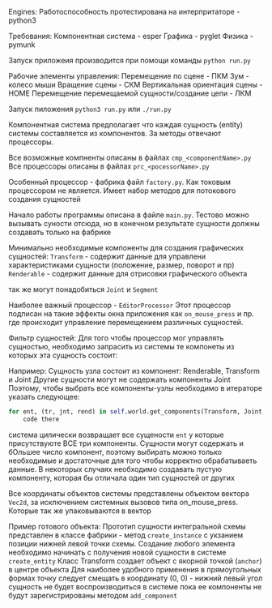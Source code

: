 Engines:
Работоспособность протестирована на интерпритаторе - python3

Требования:
Компонентная система - esper
Графика - pyglet
Физика - pymunk

Запуск приложеия производится при помощи команды `python run.py`

Рабочие элементы управления:
Перемещение по сцене - ПКМ
Зум - колесо мыши
Вращение сцены - СКМ
Вертикальная ориентация сцены - HOME
Перемещение перемещаемой сущности/создание цепи - ЛКМ

Запуск пиложения `python3 run.py` или `./run.py`

Компонентная система предполагает что каждая сущность (entity) системы составляется из компонентов.
За методы отвечают процессоры.

Все возможные компненты описаны в файлах `cmp_<componentName>.py`
Все процессоры описаны в файлах `prc_<pocessorName>.py`

Особенный процессор - фабрика файл `factory.py`. Как токовым процессором не является.
Имеет набор методов для потокового создания сущностей

Начало работы программы описана в файле `main.py`. Тестово можно вызывать суности отсюда, но в конечном
результате сущности должны создавать только на фабрике

Минимально необходимые компоненты для создания графических сущностей:
`Transform` - содержит данные для управлени характеристиками сущности (положение, размер, поворот и пр)
`Renderable` - содержит данные для отрисовки графического объекта

так же могут понадобиться `Joint` и `Segment`

Наиболее важный процессор - `EditorProcessor`
Этот процессор подписан на такие эффекты окна приложения как `on_mouse_press` и пр. где
происходит управление перемещением различных сущностей.

Фильтр сущностей:
Для того чтобы процессор мог управлять сущностью, необходимо запрасить из системы те компонеты из которых
эта сущность состоит:

Например:
Сущность узла состоит из компонент: Renderable, Transform и Joint
Другие сущности могут не содержать компоненты Joint
Поэтому, чтобы выбрать все компоненты-узлы необходимо в итераторе указать следующее:
```python
for ent, (tr, jnt, rend) in self.world.get_components(Transform, Joint, Renderable):
    code there
```
система цилически возвращает все сущености `ent` у которые присутствуюте ВСЕ три компоненты.
Сущности могут содержать и бОльшее число компонент, поэтому выбирать можно только необходимые
и достаточные для того чтобы корректно обрабатываеть данные.
В некоторых случаях необходимо создавать пустую компоненту, которая бы отличала один тип сущностей
от других

Все координаты объектов системы представлены объектом вектора `Vec2d`,
за исключением системных вызовов типа on_mouse_press. Которые так же упаковываются в вектор

Пример готового объекта:
Прототип сущности интегральной схемы представлен в классе фабрики - метод `create_instance`
с укзанием позиции нижней левой точки схемы.
Создание любого элемента необходимо начинать с получения новой сущности в системе `create_entity`
Класс Transform создает объект с якорной точкой (`anchor`) в центре объекта
Для наиболее удобного применения в прямоугольных формах точку следует смещать в координату (0, 0) -
нижний левый угол
сущность не будет воспроизводиться в системе пока ее компоненты не будут зарегистрированы методом
`add_component`





